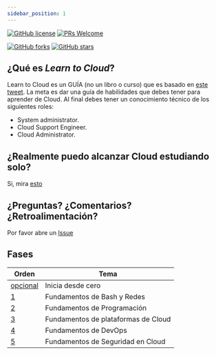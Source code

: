 ```yaml
---
sidebar_position: 1
---
```



[![GitHub license](https://img.shields.io/github/license/learntocloud/learn-to-cloud.svg)](https://github.com/learntocloud/learn-to-cloud/blob/master/LICENSE)
[![PRs Welcome](https://img.shields.io/badge/PRs-welcome-brightgreen.svg?style=flat-square)](http://makeapullrequest.com)

[![GitHub forks](https://img.shields.io/github/forks/learntocloud/learn-to-cloud.svg?style=social&label=Fork&maxAge=2592000)](https://GitHub.com/learntocloud/learn-to-cloud/network/)
[![GitHub stars](https://img.shields.io/github/stars/learntocloud/learn-to-cloud.svg?style=social&label=Star&maxAge=2592000)](https://GitHub.com/learntocloud/learn-to-cloud/stargazers/)

## ¿Qué es *Learn to Cloud*?

Learn to Cloud es un GUÍA (no un libro o curso) que es basado en [este tweet](https://twitter.com/madebygps/status/1406258053427740672?lang=en). La meta es dar una guía de habilidades que debes tener para aprender de Cloud. Al final debes tener un conocimiento técnico de los siguientes roles:

- System administrator.
- Cloud Support Engineer.
- Cloud Administrator.

## ¿Realmente puedo alcanzar Cloud estudiando solo?

Si, mira [esto](https://youtu.be/kluKaLXJ2lg)

## ¿Preguntas? ¿Comentarios? ¿Retroalimentación?

Por favor abre un [Issue](https://github.com/learntocloud/learn-to-cloud/issues)

## Fases

| Orden | Tema                            |
|-------|---------------------------------|
| [opcional](phase0/README.md)  |  Inicia desde cero            |
| [1](phase1/README.md)  | Fundamentos de Bash y Redes          |  
| [2](phase2/README.md)  | Fundamentos de Programación          |
| [3](phase3/README.md)  | Fundamentos de plataformas de Cloud  |
| [4](phase4/README.md)  | Fundamentos de DevOps                |
| [5](phase5/README.md)  | Fundamentos de Seguridad en Cloud    |
